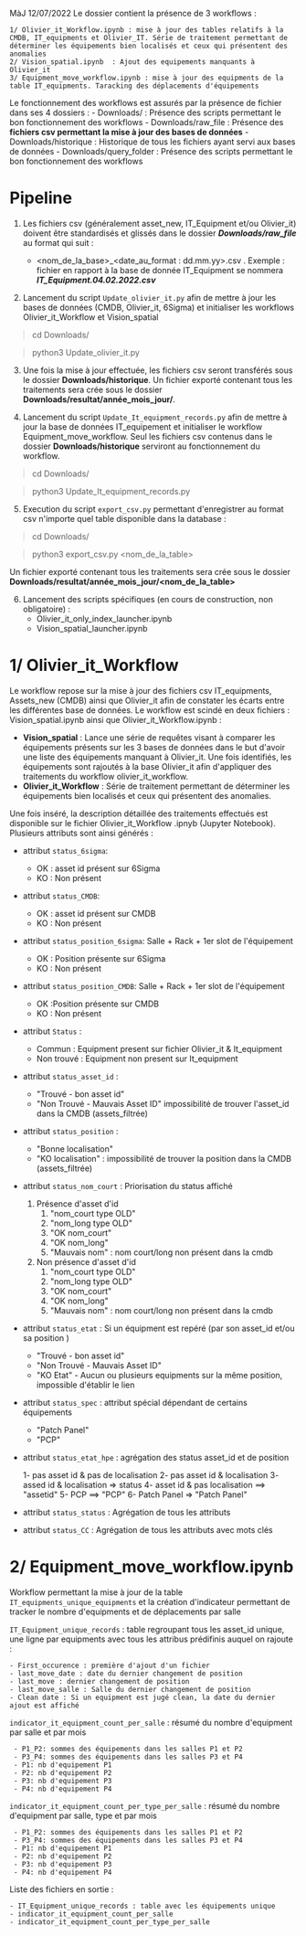 

MàJ 12/07/2022 
Le dossier contient la présence de 3 workflows :

    1/ Olivier_it_Workflow.ipynb : mise à jour des tables relatifs à la CMDB, IT_equipments et Olivier_IT. Série de traitement permettant de déterminer les équipements bien localisés et ceux qui présentent des anomalies
    2/ Vision_spatial.ipynb  : Ajout des equipements manquants à Olivier_it
    3/ Equipment_move_workflow.ipynb : mise à jour des equipments de la table IT_equipments. Taracking des déplacements d'équipements
    
 
 Le fonctionnement des workflows est assurés par la présence de fichier dans ses 4 dossiers : 
	 - Downloads/ : Présence des scripts permettant le bon fonctionnement des workflows
	 - Downloads/raw_file : Présence des **fichiers csv permettant la mise à jour des bases de données**
	 - Downloads/historique : Historique de tous les fichiers ayant servi aux bases de données
	 - Downloads/query_folder : Présence des scripts permettant le bon fonctionnement des workflows

# Pipeline 

1. Les fichiers csv (généralement asset_new, IT_Equipment et/ou Olivier_it) doivent être standardisés et glissés dans le dossier ***Downloads/raw_file***  au format qui suit :
	- <nom_de_la_base>_<date_au_format : dd.mm.yy>.csv . Exemple : fichier en rapport à la base de donnée IT_Equipment se nommera ***IT_Equipment.04.02.2022.csv***

2. Lancement du script `Update_olivier_it.py` afin de mettre à jour les bases de données (CMDB, Olivier_it, 6Sigma) et initialiser les workflows Olivier_it_Workflow et Vision_spatial

>  cd Downloads/

> python3 Update_olivier_it.py

3. Une fois la mise à jour effectuée, les fichiers csv seront transférés sous le dossier **Downloads/historique**. Un fichier exporté contenant tous les traitements sera crée sous le dossier **Downloads/resultat/année_mois_jour/**.

4. Lancement du script `Update_It_equipment_records.py` afin de mettre à jour la base de données IT_equipement et initialiser le workflow Equipment_move_workflow. Seul les fichiers csv contenus dans le dossier **Downloads/historique** serviront au fonctionnement du workflow.
	
>  cd Downloads/

> python3 Update_It_equipment_records.py

5. Execution du script `export_csv.py` permettant d'enregistrer au format csv n'importe quel table disponible dans la database :

> cd Downloads/

> python3 export_csv.py <nom_de_la_table>

Un fichier exporté contenant tous les traitements sera crée sous le dossier **Downloads/resultat/année_mois_jour/<nom_de_la_table>**

6. Lancement des scripts spécifiques (en cours de construction, non obligatoire) :
    - Olivier_it_only_index_launcher.ipynb
    - Vision_spatial_launcher.ipynb
    
# 1/ Olivier_it_Workflow 

Le workflow repose sur la mise à jour des fichiers csv IT_equipments, Assets_new (CMDB) ainsi que Olivier_it afin de constater les écarts entre les différentes base de données.
Le workflow est scindé en deux fichiers : Vision_spatial.ipynb ainsi que Olivier_it_Workflow.ipynb :

- **Vision_spatial** : Lance une série de requêtes visant à comparer les équipements présents sur les 3 bases de données dans le but d'avoir une liste des équipements manquant à Olivier_it. Une fois identifiés, les équipements sont rajoutés à la base Olivier_it afin d'appliquer des traitements du workflow olivier_it_workflow.
- **Olivier_it_Workflow** : Série de traitement permettant de déterminer les équipements bien localisés et ceux qui présentent des anomalies.

Une fois inséré, la description détaillée des traitements effectués est disponible sur le fichier Olivier_it_Workflow .ipnyb (Jupyter Notebook).
Plusieurs attributs sont ainsi générés : 

- attribut `status_6sigma`: 
	-  OK : asset id présent sur 6Sigma
	- KO : Non présent

- attribut `status_CMDB`: 
	-  OK : asset id présent sur CMDB
	- KO : Non présent

- attribut `status_position_6sigma`: Salle + Rack + 1er slot de l'équipement
	-  OK : Position présente sur 6Sigma
	- KO : Non présent

- attribut `status_position_CMDB`: Salle + Rack + 1er slot de l'équipement
	-  OK :Position présente sur CMDB
	- KO : Non présent

- attribut `Status` :
    - Commun : Equipment present sur fichier Olivier_it & It_equipment
    - Non trouvé : Equipment non present sur It_equipment
    
- attribut `status_asset_id` : 
    - "Trouvé - bon asset id"
    - "Non Trouvé - Mauvais Asset ID" impossibilité de trouver l'asset_id dans la CMDB (assets_filtrée)
    
- attribut `status_position` : 
    - "Bonne localisation"
    - "KO localisation" : impossibilité de trouver la position dans la CMDB (assets_filtrée)

- attribut `status_nom_court` : Priorisation du status affiché 
    
    1. Présence d'asset d'id
        1. "nom_court type OLD"
        2. "nom_long type OLD" 
        3. "OK nom_court"
        4. "OK nom_long"
        5. "Mauvais nom" : nom court/long non présent dans la cmdb
    2. Non présence d'asset d'id
        1. "nom_court type OLD"
        2. "nom_long type OLD" 
        3. "OK nom_court"
        4. "OK nom_long"
        5. "Mauvais nom" : nom court/long non présent dans la cmdb
       
- attribut `status_etat` : Si un équipment est repéré (par son asset_id et/ou sa position ) 
    - "Trouvé - bon asset id"
    - "Non Trouvé - Mauvais Asset ID"
    - "KO Etat" - Aucun ou plusieurs equipments sur la même position, impossible d'établir le lien

- attribut `status_spec` : attribut spécial dépendant de certains équipements
    - "Patch Panel"
    - "PCP"
    
- attribut `status_etat_hpe` : agrégation des status asset_id et de position

    1- pas asset id & pas de localisation
    2- pas asset id & localisation
    3- assed id & localisation => status
    4- asset id & pas localisation ==> "assetid"
    5- PCP ==> "PCP"
    6- Patch Panel => "Patch Panel"
- attribut `status_status` : Agrégation de tous les attributs
- attribut `status_CC` : Agrégation de tous les attributs avec mots clés


# 2/ Equipment_move_workflow.ipynb 

Workflow permettant la mise à jour de la table `IT_equipments_unique_equipments` et la création d'indicateur permettant de tracker le nombre d'equipments et de déplacements par salle

`IT_Equipment_unique_records` : table regroupant tous les asset_id unique, une ligne par equipments avec tous les attribus prédifinis auquel on rajoute : 
    
    - First_occurence : première d'ajout d'un fichier
    - last_move_date : date du dernier changement de position
    - last_move : dernier changement de position
    - last_move_salle : Salle du dernier changement de position
    - Clean date : Si un equipment est jugé clean, la date du dernier ajout est affiché 


`indicator_it_equipment_count_per_salle` : résumé du nombre d'equipment par salle et par mois

     - P1_P2: sommes des équipements dans les salles P1 et P2
     - P3_P4: sommes des équipements dans les salles P3 et P4
     - P1: nb d'equipement P1
     - P2: nb d'equipement P2
     - P3: nb d'equipement P3
     - P4: nb d'equipement P4

`indicator_it_equipment_count_per_type_per_salle` : résumé du nombre d'equipment par salle, type et par mois

     - P1_P2: sommes des équipements dans les salles P1 et P2
     - P3_P4: sommes des équipements dans les salles P3 et P4
     - P1: nb d'equipement P1
     - P2: nb d'equipement P2
     - P3: nb d'equipement P3
     - P4: nb d'equipement P4

Liste des fichiers en sortie : 
    
    - IT_Equipment_unique_records : table avec les équipements unique
    - indicator_it_equipment_count_per_salle
    - indicator_it_equipment_count_per_type_per_salle




